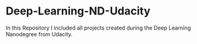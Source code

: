 # Deep-Learning-ND-Udacity
In this Repository I included all projects created during the Deep Learning Nanodegree from Udacity. 
